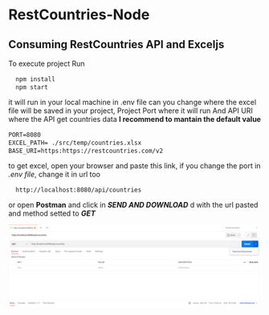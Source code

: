# RestCountries-Node
## Consuming RestCountries API and Exceljs

To execute project Run

```
  npm install
  npm start
```
it will run in your local machine
in .env file can you change where the excel file will be saved in your project, Project Port where it will run And API URI where the API get countries data
**I recommend to mantain the default value**

```
PORT=8080
EXCEL_PATH= ./src/temp/countries.xlsx
BASE_URI=https:https://restcountries.com/v2
```

to get excel, open your browser and paste this link, if you change the port in *.env file*, change it in url too
```
  http://localhost:8080/api/countries
```
or open **Postman** and click in ***SEND AND DOWNLOAD*** d with the url pasted and method setted to ***GET***

![POSTMAN](Postman.png)
